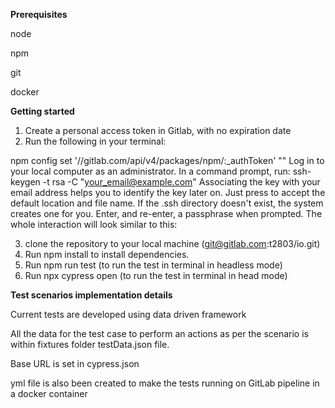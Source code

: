 **Prerequisites**

node

npm

git

docker



**Getting started**

1. Create a personal access token in Gitlab, with no expiration date
2. Run the following in your terminal:

npm config set '//gitlab.com/api/v4/packages/npm/:_authToken' "<access-token>"
Log in to your local computer as an administrator.
In a command prompt, run:
ssh-keygen -t rsa -C "your_email@example.com"
Associating the key with your email address helps you to identify the key later on.
Just press <Enter> to accept the default location and file name. If the .ssh directory doesn't exist, the system creates one for you.
Enter, and re-enter, a passphrase when prompted. The whole interaction will look similar to this:

3. clone the repository to your local machine (git@gitlab.com:t2803/io.git)
4. Run npm install to install dependencies.
5. Run npm run test (to run the test in terminal in headless mode)
6. Run npx cypress open (to run the test in terminal in head mode)


**Test scenarios implementation details**

Current tests are developed using data driven framework

All the data for the test case to perform an actions as per the scenario is within fixtures folder testData.json file.

Base URL is set in cypress.json

yml file is also been created to make the tests running on GitLab pipeline in a docker container


